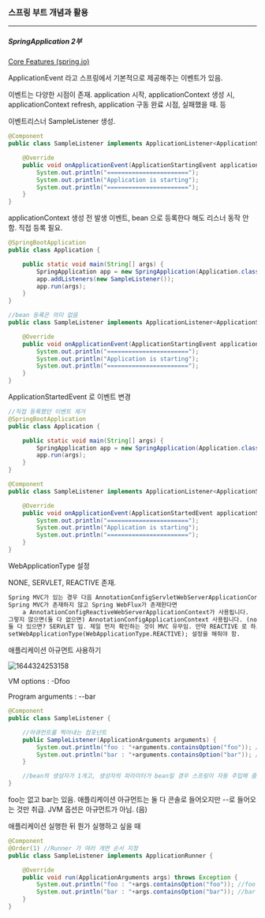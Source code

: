 <h3>스프링 부트 개념과 활용</h3>
<hr/>
<h5>SpringApplication 2부</h5>

[Core Features (spring.io)](https://docs.spring.io/spring-boot/docs/current/reference/html/features.html#features.spring-application.application-events-and-listeners)

ApplicationEvent 라고 스프링에서 기본적으로 제공해주는 이벤트가 있음.

이벤트는 다양한 시점이 존재. application 시작, applicationContext 생성 시, applicationContext refresh, application 구동 완료 시점, 실패했을 때. 등

이벤트리스너 SampleListener 생성. 

```java
@Component
public class SampleListener implements ApplicationListener<ApplicationStartingEvent> {

    @Override
    public void onApplicationEvent(ApplicationStartingEvent applicationStartingEvent) {
        System.out.println("=======================");
        System.out.println("Application is starting");
        System.out.println("=======================");
    }
}
```

applicationContext 생성 전 발생 이벤트, bean 으로 등록한다 해도 리스너 동작 안 함. 직접 등록 필요.

```java
@SpringBootApplication
public class Application {

    public static void main(String[] args) {
        SpringApplication app = new SpringApplication(Application.class);
        app.addListeners(new SampleListener());
        app.run(args);
    }
}
```

```java
//bean 등록은 의미 없음
public class SampleListener implements ApplicationListener<ApplicationStartingEvent> {

    @Override
    public void onApplicationEvent(ApplicationStartingEvent applicationStartingEvent) {
        System.out.println("=======================");
        System.out.println("Application is starting");
        System.out.println("=======================");
    }
}
```

ApplicationStartedEvent 로 이벤트 변경

```java
//직접 등록했던 이벤트 제거
@SpringBootApplication
public class Application {

    public static void main(String[] args) {
        SpringApplication app = new SpringApplication(Application.class);
        app.run(args);
    }
}
```

```java
@Component
public class SampleListener implements ApplicationListener<ApplicationStartedEvent> {

    @Override
    public void onApplicationEvent(ApplicationStartedEvent applicationStartedEvent) {
        System.out.println("=======================");
        System.out.println("Application is starting");
        System.out.println("=======================");
    }
}
```

WebApplicationType 설정

NONE, SERVLET, REACTIVE 존재. 

```tex
Spring MVC가 있는 경우 다음 AnnotationConfigServletWebServerApplicationContext이 사용됩니다.
Spring MVC가 존재하지 않고 Spring WebFlux가 존재한다면 
	a AnnotationConfigReactiveWebServerApplicationContext가 사용됩니다.
그렇지 않으면(둘 다 없으면) AnnotationConfigApplicationContext 사용됩니다. (none)
둘 다 있으면? SERVLET 임. 제일 먼저 확인하는 것이 MVC 유무임. 만약 REACTIVE 로 하고 싶다.
setWebApplicationType(WebApplicationType.REACTIVE); 설정을 해줘야 함.
```

애플리케이션 아규먼트 사용하기

![1644324253158](https://user-images.githubusercontent.com/43261300/152989584-30da1660-f51c-4090-b929-c76e7246e679.png)

VM options : -Dfoo

Program arguments : --bar

```java
@Component
public class SampleListener {

    //아큐먼트를 찍어내는 컴포넌트
    public SampleListener(ApplicationArguments arguments) {
        System.out.println("foo : "+arguments.containsOption("foo")); //foo : false
        System.out.println("bar : "+arguments.containsOption("bar")); //bar : true
    }

    //bean의 생성자가 1개고, 생성자의 파라미터가 bean일 경우 스프링이 자동 주입해 줌.
}
```

foo는 없고 bar는 있음. 애플리케이션 아규먼트는 둘 다 콘솔로 들어오지만 --로 들어오는 것만 취급. JVM 옵션은 아규먼트가 아님. (음)

애플리케이션 실행한 뒤 뭔가 실행하고 싶을 때

```java
@Component
@Order(1) //Runner 가 여러 개면 순서 지정
public class SampleListener implements ApplicationRunner {

    @Override
    public void run(ApplicationArguments args) throws Exception {
        System.out.println("foo : "+args.containsOption("foo")); //foo : false
        System.out.println("bar : "+args.containsOption("bar")); //bar : true
    }
}
```

